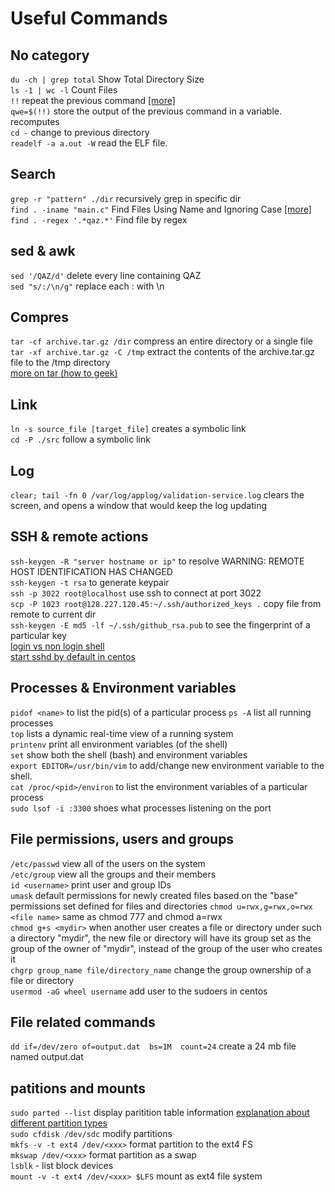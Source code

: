 # Useful Commands
## No category
`du -ch | grep total` Show Total Directory Size  
`ls -1 | wc -l` Count Files  
`!!` repeat the previous command [[more]](http://craig-russell.co.uk/2011/09/28/bang-bang-command-recall-in-linux.html)  
`qwe=$(!!)` store the output of the previous command in a variable. recomputes  
`cd -` change to previous directory  
`readelf -a a.out -W` read the ELF file.  

## Search
`grep -r "pattern" ./dir` recursively grep in specific dir  
`find . -iname "main.c"` Find Files Using Name and Ignoring Case [[more]](http://www.thegeekstuff.com/2009/03/15-practical-linux-find-command-examples/)  
`find . -regex '.*qaz.*'` Find file by regex  

## sed & awk
`sed '/QAZ/d'` delete every line containing QAZ  
`sed "s/:/\n/g"` replace each : with \n    

## Compres
`tar -cf archive.tar.gz /dir` compress an entire directory or a single file  
`tar -xf archive.tar.gz -C /tmp` extract the contents of the archive.tar.gz file to the /tmp directory  
[more on tar (how to geek)](http://www.howtogeek.com/248780/how-to-compress-and-extract-files-using-the-tar-command-on-linux/)  

## Link
`ln -s source_file [target_file]` creates a symbolic link  
`cd -P ./src` follow a symbolic link  

## Log
`clear; tail -fn 0 /var/log/applog/validation-service.log` clears the screen, and opens a window that would keep the log updating  

## SSH & remote actions
`ssh-keygen -R "server hostname or ip"` to resolve WARNING: REMOTE HOST IDENTIFICATION HAS CHANGED  
`ssh-keygen -t rsa` to generate keypair  
`ssh -p 3022 root@localhost` use ssh to connect at port 3022  
`scp -P 1023 root@128.227.120.45:~/.ssh/authorized_keys .` copy file from remote to current dir  
`ssh-keygen -E md5 -lf ~/.ssh/github_rsa.pub` to see the fingerprint of a particular key  
[login vs non login shell](https://unix.stackexchange.com/questions/324359/why-a-login-shell-over-a-non-login-shell)  
[start sshd by default in centos](https://www.putorius.net/2014/07/start-services-on-boot-in-red-hat-7-or.html)  

## Processes & Environment variables
`pidof <name>` to list the pid(s) of a particular process
`ps -A` list all running processes  
`top` lists a dynamic real-time view of a running system  
`printenv` print all environment variables (of the shell)  
`set` show both the shell (bash) and environment variables  
`export EDITOR=/usr/bin/vim` to add/change new environment variable to the shell.  
`cat /proc/<pid>/environ` to list the environment variables of a particular process  
`sudo lsof -i :3300` shoes what processes listening on the port
## File permissions, users and groups
`/etc/passwd` view all of the users on the system  
`/etc/group` view all the groups and their members  
`id <username>` print user and group IDs  
`umask` default permissions for newly created files based on the "base" permissions set defined for files and directories
`chmod u=rwx,g=rwx,o=rwx <file name>` same as chmod 777 and chmod a=rwx    
`chmod g+s <mydir>` when another user creates a file or directory under such a directory "mydir", the new file or directory will have its group set as the group of the owner of "mydir", instead of the group of the user who creates it   
`chgrp group_name file/directory_name` change the group ownership of a file or directory    
`usermod -aG wheel username` add user to the sudoers in centos  

## File related commands
`dd if=/dev/zero of=output.dat  bs=1M  count=24` create a 24 mb file named output.dat  

## patitions and mounts
`sudo parted --list` display paritition table information [explanation about different partition types](https://unix.stackexchange.com/questions/289389/what-are-the-differences-between-the-various-partition-tables)  
`sudo cfdisk /dev/sdc` modify partitions  
`mkfs -v -t ext4 /dev/<xxx>` format partition to the ext4 FS  
`mkswap /dev/<xxx>` format partition as a swap  
`lsblk` - list block devices  
`mount -v -t ext4 /dev/<xxx> $LFS` mount as ext4 file system  
